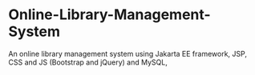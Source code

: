 # Online-Library-Management-System
An online library management system using Jakarta EE framework, JSP, CSS and JS (Bootstrap and jQuery) and MySQL, 

